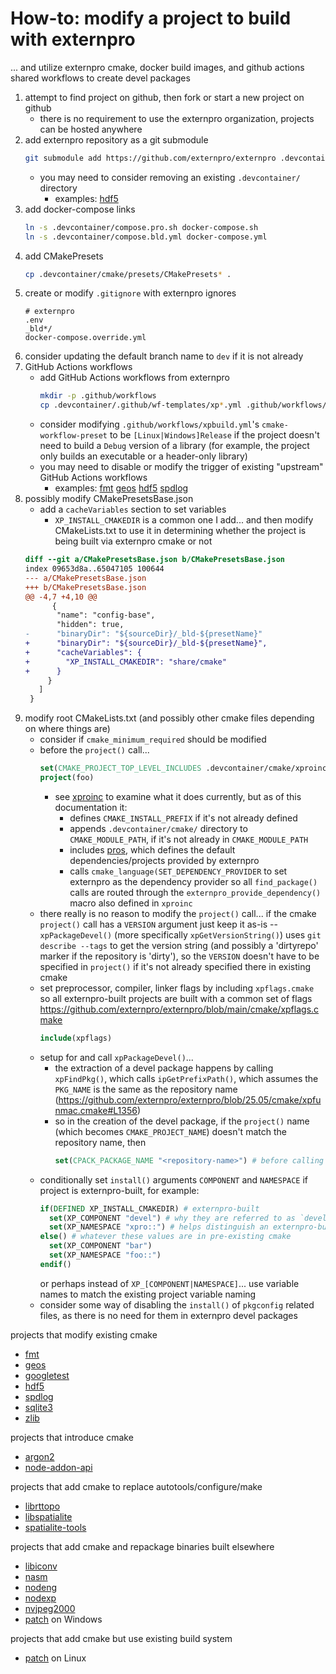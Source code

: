 # How-to: modify a project to build with externpro

... and utilize externpro cmake, docker build images, and github actions shared workflows to create devel packages

1. attempt to find project on github, then fork or start a new project on github
   * there is no requirement to use the externpro organization, projects can be hosted anywhere
1. add externpro repository as a git submodule
   ```bash
   git submodule add https://github.com/externpro/externpro .devcontainer
   ```
   * you may need to consider removing an existing `.devcontainer/` directory
     * examples:
       [hdf5](https://github.com/externpro/externpro/blob/main/cmake/README.md#hdf5)
1. add docker-compose links
   ```bash
   ln -s .devcontainer/compose.pro.sh docker-compose.sh
   ln -s .devcontainer/compose.bld.yml docker-compose.yml
   ```
1. add CMakePresets
   ```bash
   cp .devcontainer/cmake/presets/CMakePresets* .
   ```
1. create or modify `.gitignore` with externpro ignores
   ```
   # externpro
   .env
   _bld*/
   docker-compose.override.yml
   ```
1. consider updating the default branch name to `dev` if it is not already
1. GitHub Actions workflows
   * add GitHub Actions workflows from externpro
      ```bash
      mkdir -p .github/workflows
      cp .devcontainer/.github/wf-templates/xp*.yml .github/workflows/
      ```
   * consider modifying `.github/workflows/xpbuild.yml`'s `cmake-workflow-preset` to be `[Linux|Windows]Release` if the project doesn't need to build a `Debug` version of a library (for example, the project only builds an executable or a header-only library)
   * you may need to disable or modify the trigger of existing "upstream" GitHub Actions workflows
      * examples:
        [fmt](https://github.com/externpro/externpro/blob/main/cmake/README.md#fmt)
        [geos](https://github.com/externpro/externpro/blob/main/cmake/README.md#geos)
        [hdf5](https://github.com/externpro/externpro/blob/main/cmake/README.md#hdf5)
        [spdlog](https://github.com/externpro/externpro/blob/main/cmake/README.md#spdlog)
1. possibly modify CMakePresetsBase.json
   * add a `cacheVariables` section to set variables
     * `XP_INSTALL_CMAKEDIR` is a common one I add... and then modify CMakeLists.txt to use it in determining whether the project is being built via externpro cmake or not
   ```diff
   diff --git a/CMakePresetsBase.json b/CMakePresetsBase.json
   index 09653d8a..65047105 100644
   --- a/CMakePresetsBase.json
   +++ b/CMakePresetsBase.json
   @@ -4,7 +4,10 @@
         {
          "name": "config-base",
          "hidden": true,
   -      "binaryDir": "${sourceDir}/_bld-${presetName}"
   +      "binaryDir": "${sourceDir}/_bld-${presetName}",
   +      "cacheVariables": {
   +        "XP_INSTALL_CMAKEDIR": "share/cmake"
   +      }
        }
      ]
    }
   ```
1. modify root CMakeLists.txt (and possibly other cmake files depending on where things are)
   * consider if `cmake_minimum_required` should be modified
   * before the `project()` call...
     ```cmake
     set(CMAKE_PROJECT_TOP_LEVEL_INCLUDES .devcontainer/cmake/xproinc.cmake)
     project(foo)
     ```
     * see [xproinc](https://github.com/externpro/externpro/blob/main/cmake/xproinc.cmake) to examine what it does currently, but as of this documentation it:
       * defines `CMAKE_INSTALL_PREFIX` if it's not already defined
       * appends `.devcontainer/cmake/` directory to `CMAKE_MODULE_PATH`, if it's not already in `CMAKE_MODULE_PATH`
       * includes [pros](https://github.com/externpro/externpro/blob/main/cmake/pros.cmake), which defines the default dependencies/projects provided by externpro
       * calls `cmake_language(SET_DEPENDENCY_PROVIDER` to set externpro as the dependency provider so all `find_package()` calls are routed through the `externpro_provide_dependency()` macro also defined in `xproinc`
   * there really is no reason to modify the `project()` call... if the cmake `project()` call has a `VERSION` argument just keep it as-is -- `xpPackageDevel()` (more specifically `xpGetVersionString()`) uses `git describe --tags` to get the version string (and possibly a 'dirtyrepo' marker if the repository is 'dirty'), so the `VERSION` doesn't have to be specified in `project()` if it's not already specified there in existing cmake
   * set preprocessor, compiler, linker flags by including `xpflags.cmake` so all externpro-built projects are built with a common set of flags https://github.com/externpro/externpro/blob/main/cmake/xpflags.cmake
     ```cmake
     include(xpflags)
     ```
   * setup for and call `xpPackageDevel()`...
     * the extraction of a devel package happens by calling `xpFindPkg()`, which calls `ipGetPrefixPath()`, which assumes the `PKG_NAME` is the same as the repository name (https://github.com/externpro/externpro/blob/25.05/cmake/xpfunmac.cmake#L1356)
     * so in the creation of the devel package, if the `project()` name (which becomes `CMAKE_PROJECT_NAME`) doesn't match the repository name, then
       ```cmake
       set(CPACK_PACKAGE_NAME "<repository-name>") # before calling `xpPackageDevel()`
       ```
   * conditionally set `install()` arguments `COMPONENT` and `NAMESPACE` if project is externpro-built, for example:
     ```cmake
     if(DEFINED XP_INSTALL_CMAKEDIR) # externpro-built
       set(XP_COMPONENT "devel") # why they are referred to as `devel` packages
       set(XP_NAMESPACE "xpro::") # helps distinguish an externpro-built package from a non-externpro-built package
     else() # whatever these values are in pre-existing cmake
       set(XP_COMPONENT "bar")
       set(XP_NAMESPACE "foo::")
     endif()
     ```
     or perhaps instead of `XP_[COMPONENT|NAMESPACE]`... use variable names to match the existing project variable naming
   * consider some way of disabling the `install()` of `pkgconfig` related files, as there is no need for them in externpro devel packages

projects that modify existing cmake
* [fmt](https://github.com/externpro/externpro/blob/main/cmake/README.md#fmt)
* [geos](https://github.com/externpro/externpro/blob/main/cmake/README.md#geos)
* [googletest](https://github.com/externpro/externpro/blob/main/cmake/README.md#googletest)
* [hdf5](https://github.com/externpro/externpro/blob/main/cmake/README.md#hdf5)
* [spdlog](https://github.com/externpro/externpro/blob/main/cmake/README.md#spdlog)
* [sqlite3](https://github.com/externpro/externpro/blob/main/cmake/README.md#sqlite3)
* [zlib](https://github.com/externpro/externpro/blob/main/cmake/README.md#zlib)

projects that introduce cmake
* [argon2](https://github.com/externpro/externpro/blob/main/cmake/README.md#argon2)
* [node-addon-api](https://github.com/externpro/externpro/blob/main/cmake/README.md#node-addon-api)

projects that add cmake to replace autotools/configure/make
* [librttopo](https://github.com/externpro/externpro/blob/main/cmake/README.md#librttopo)
* [libspatialite](https://github.com/externpro/externpro/blob/main/cmake/README.md#libspatialite)
* [spatialite-tools](https://github.com/externpro/externpro/blob/main/cmake/README.md#spatialite-tools)

projects that add cmake and repackage binaries built elsewhere
* [libiconv](https://github.com/externpro/externpro/blob/main/cmake/README.md#libiconv)
* [nasm](https://github.com/externpro/externpro/blob/main/cmake/README.md#nasm)
* [nodeng](https://github.com/externpro/externpro/blob/main/cmake/README.md#nodeng)
* [nodexp](https://github.com/externpro/externpro/blob/main/cmake/README.md#nodexp)
* [nvjpeg2000](https://github.com/externpro/externpro/blob/main/cmake/README.md#nvjpeg2000)
* [patch](https://github.com/externpro/externpro/blob/main/cmake/README.md#patch) on Windows

projects that add cmake but use existing build system
* [patch](https://github.com/externpro/externpro/blob/main/cmake/README.md#patch) on Linux
